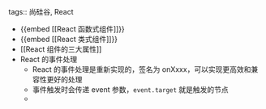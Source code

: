 tags:: 尚硅谷, React

- {{embed [[React 函数式组件]]}}
- {{embed [[React 类式组件]]}}
- [[React 组件的三大属性]]
- React 的事件处理
	- React 的事件处理是重新实现的，签名为 onXxxx，可以实现更高效和兼容性更好的处理
	- 事件触发时会传递 event 参数，`event.target` 就是触发的节点
	-